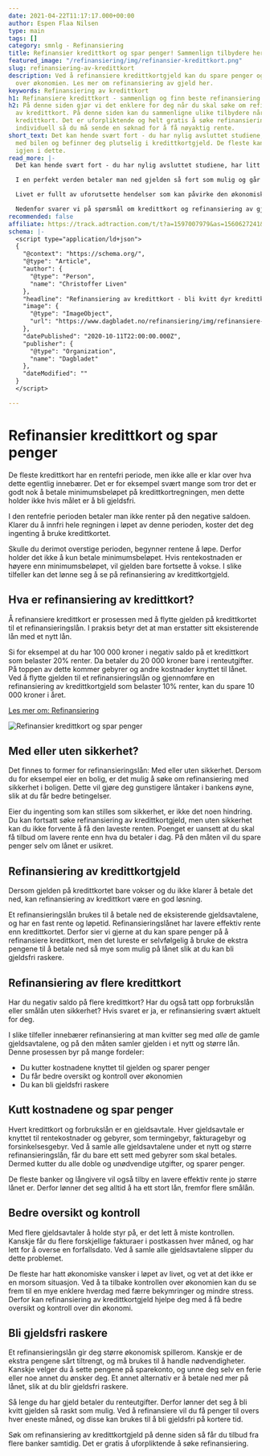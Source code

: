 ```yaml
---
date: 2021-04-22T11:17:17.000+00:00
author: Espen Flaa Nilsen
type: main
tags: []
category: smnlg - Refinansiering
title: Refinansier kredittkort og spar penger! Sammenlign tilbydere her
featured_image: "/refinansiering/img/refinansier-kredittkort.png"
slug: refinansiering-av-kredittkort
description: Ved å refinansiere kredittkortgjeld kan du spare penger og få bedre kontroll
  over økonomien. Les mer om refinansiering av gjeld her.
keywords: Refinansiering av kredittkort
h1: Refinansiere kredittkort - sammenlign og finn beste refinansiering av kredittkortgjeld
h2: På denne siden gjør vi det enklere for deg når du skal søke om refinansiering
  av kredittkort. På denne siden kan du sammenligne ulike tilbydere når du skal refinansiere
  kredittkort. Det er uforpliktende og helt gratis å søke refinansiering. Renten er
  individuell så du må sende en søknad for å få nøyaktig rente.
short_text: Det kan hende svært fort - du har nylig avsluttet studiene, har litt trøbbel
  med bilen og befinner deg plutselig i kredittkortgjeld. De fleste kan kjenne seg
  igjen i dette.
read_more: |-
  Det kan hende svært fort - du har nylig avsluttet studiene, har litt trøbbel med bilen og befinner deg plutselig i kredittkortgjeld. De fleste kan kjenne seg igjen i dette.

  I en perfekt verden betaler man ned gjelden så fort som mulig og går bekymringsløst videre. Virkeligheten er dessverre ikke alltid slik

  Livet er fullt av uforutsette hendelser som kan påvirke den økonomiske situasjonen, som medisinske utgifter, reparasjoner på bilen eller ulykker i hjemmet.

  Nedenfor svarer vi på spørsmål om kredittkort og refinansiering av gjeld. Les mer for å finne ut av om refinansiering av kredittkort kan hjelpe deg med å få bedre kontroll på økonomien.
recommended: false
affiliate: https://track.adtraction.com/t/t?a=1597007979&as=1560627241&t=2&tk=1
schema: |-
  <script type="application/ld+json">
  {
    "@context": "https://schema.org/",
    "@type": "Article",
    "author": {
      "@type": "Person",
      "name": "Christoffer Liven"
    },
    "headline": "Refinansiering av kredittkort - bli kvitt dyr kredittkortgjelg",
    "image": {
      "@type": "ImageObject",
      "url": "https://www.dagbladet.no/refinansiering/img/refinansiere-kredittkort.webp"
    },
    "datePublished": "2020-10-11T22:00:00.000Z",
    "publisher": {
      "@type": "Organization",
      "name": "Dagbladet"
    },
    "dateModified": ""
  }
  </script>

---
```

# Refinansier kredittkort og spar penger

De fleste kredittkort har en rentefri periode, men ikke alle er klar over hva dette egentlig innebærer. Det er for eksempel svært mange som tror det er godt nok å betale minimumsbeløpet på kredittkortregningen, men dette holder ikke hvis målet er å bli gjeldsfri.

I den rentefrie perioden betaler man ikke renter på den negative saldoen. Klarer du å innfri hele regningen i løpet av denne perioden, koster det deg ingenting å bruke kredittkortet.

Skulle du derimot overstige perioden, begynner rentene å løpe. Derfor holder det ikke å kun betale minimumsbeløpet. Hvis rentekostnaden er høyere enn minimumsbeløpet, vil gjelden bare fortsette å vokse. I slike tilfeller kan det lønne seg å se på refinansiering av kredittkortgjeld.

## Hva er refinansiering av kredittkort?

Å refinansiere kredittkort er prosessen med å flytte gjelden på kredittkortet til et refinansieringslån. I praksis betyr det at man erstatter sitt eksisterende lån med et nytt lån.

Si for eksempel at du har 100 000 kroner i negativ saldo på et kredittkort som belaster 20% renter. Da betaler du 20 000 kroner bare i renteutgifter. På toppen av dette kommer gebyrer og andre kostnader knyttet til lånet. Ved å flytte gjelden til et refinansieringslån og gjennomføre en refinansiering av kredittkortgjeld som belaster 10% renter, kan du spare 10 000 kroner i året.

[Les mer om: Refinansiering](https://www.dagbladet.no/refinansiering)

![Refinansier kredittkort og spar penger](/refinansiering/img/refinansiere-kredittkort.webp "Refinansier kredittkort og spar penger")

## Med eller uten sikkerhet?

Det finnes to former for refinansieringslån: Med eller uten sikkerhet. Dersom du for eksempel eier en bolig, er det mulig å søke om refinansiering med sikkerhet i boligen. Dette vil gjøre deg gunstigere låntaker i bankens øyne, slik at du får bedre betingelser.

Eier du ingenting som kan stilles som sikkerhet, er ikke det noen hindring. Du kan fortsatt søke refinansiering av kredittkortgjeld, men uten sikkerhet kan du ikke forvente å få den laveste renten. Poenget er uansett at du skal få tilbud om lavere rente enn hva du betaler i dag. På den måten vil du spare penger selv om lånet er usikret.

## Refinansiering av kredittkortgjeld

Dersom gjelden på kredittkortet bare vokser og du ikke klarer å betale det ned, kan refinansiering av kredittkort være en god løsning.

Et refinansieringslån brukes til å betale ned de eksisterende gjeldsavtalene, og har en fast rente og løpetid. Refinansieringslånet har lavere effektiv rente enn kredittkortet. Derfor sier vi gjerne at du kan spare penger på å refinansiere kredittkort, men det lureste er selvfølgelig å bruke de ekstra pengene til å betale ned så mye som mulig på lånet slik at du kan bli gjeldsfri raskere.

## Refinansiering av flere kredittkort

Har du negativ saldo på flere kredittkort? Har du også tatt opp forbrukslån eller smålån uten sikkerhet? Hvis svaret er ja, er refinansiering svært aktuelt for deg.

I slike tilfeller innebærer refinansiering at man kvitter seg med _alle_ de gamle gjeldsavtalene, og på den måten samler gjelden i et nytt og større lån. Denne prosessen byr på mange fordeler:

* Du kutter kostnadene knyttet til gjelden og sparer penger
* Du får bedre oversikt og kontroll over økonomien
* Du kan bli gjeldsfri raskere

## Kutt kostnadene og spar penger

Hvert kredittkort og forbrukslån er en gjeldsavtale. Hver gjeldsavtale er knyttet til rentekostnader og gebyrer, som termingebyr, fakturagebyr og forsinkelsesgebyr. Ved å samle alle gjeldsavtalene under et nytt og større refinansieringslån, får du bare ett sett med gebyrer som skal betales. Dermed kutter du alle doble og unødvendige utgifter, og sparer penger.

De fleste banker og långivere vil også tilby en lavere effektiv rente jo større lånet er. Derfor lønner det seg alltid å ha ett stort lån, fremfor flere smålån.

## Bedre oversikt og kontroll

Med flere gjeldsavtaler å holde styr på, er det lett å miste kontrollen. Kanskje får du flere forskjellige fakturaer i postkassen hver måned, og har lett for å overse en forfallsdato. Ved å samle alle gjeldsavtalene slipper du dette problemet.

De fleste har hatt økonomiske vansker i løpet av livet, og vet at det ikke er en morsom situasjon. Ved å ta tilbake kontrollen over økonomien kan du se frem til en mye enklere hverdag med færre bekymringer og mindre stress. Derfor kan refinansiering av kredittkortgjeld hjelpe deg med å få bedre oversikt og kontroll over din økonomi.

## Bli gjeldsfri raskere

Et refinansieringslån gir deg større økonomisk spillerom. Kanskje er de ekstra pengene sårt tiltrengt, og må brukes til å handle nødvendigheter. Kanskje velger du å sette pengene på sparekonto, og unne deg selv en ferie eller noe annet du ønsker deg. Et annet alternativ er å betale ned mer på lånet, slik at du blir gjeldsfri raskere.

Så lenge du har gjeld betaler du renteutgifter. Derfor lønner det seg å bli kvitt gjelden så raskt som mulig. Ved å refinansiere vil du få penger til overs hver eneste måned, og disse kan brukes til å bli gjeldsfri på kortere tid.

Søk om refinansiering av kredittkortgjeld på denne siden så får du tilbud fra flere banker samtidig. Det er gratis å uforpliktende å søke refinansiering.

<content-btn text="SØK HER" :url="affiliate" rel="nofollow"></content-btn>